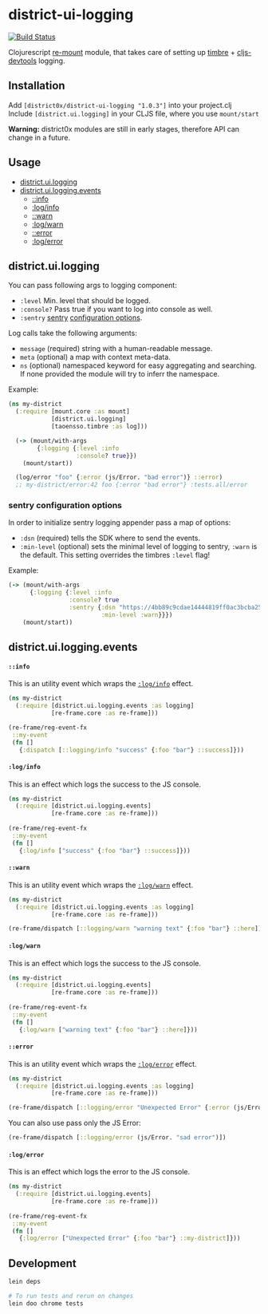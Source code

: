 # district-ui-logging

[![Build Status](https://travis-ci.org/district0x/district-ui-logging.svg?branch=master)](https://travis-ci.org/district0x/district-ui-logging)

Clojurescript [re-mount](https://github.com/district0x/d0x-INFRA/blob/master/re-mount.md) module, that takes care of setting up [timbre](https://github.com/ptaoussanis/timbre) + [cljs-devtools](https://github.com/binaryage/cljs-devtools) logging.

## Installation
Add `[district0x/district-ui-logging "1.0.3"]` into your project.clj  
Include `[district.ui.logging]` in your CLJS file, where you use `mount/start`

**Warning:** district0x modules are still in early stages, therefore API can change in a future.

## Usage

- [district.ui.logging](#module)
- [district.ui.logging.events](#events)
  - [::info](#info-event)
  - [:log/info](#info-fx)
  - [::warn](#warn-event)
  - [:log/warn](#warn-fx)
  - [::error](#error-event)
  - [:log/error](#error-fx)

## <a name="module"> district.ui.logging

You can pass following args to logging component: 
* `:level` Min. level that should be logged.
* `:console?` Pass true if you want to log into console as well.
* `:sentry` [sentry](https://sentry.io/) [configuration options](#sentry).

Log calls take the following arguments:

* `message` (required) string with a human-readable message.
* `meta` (optional) a map with context meta-data.
* `ns` (optional) namespaced keyword for easy aggregating and searching. If none provided the module will try to inferr the namespace. 

Example:

```clojure
(ns my-district
  (:require [mount.core :as mount]
            [district.ui.logging]
            [taoensso.timbre :as log]))

  (-> (mount/with-args
        {:logging {:level :info
                   :console? true}})
    (mount/start))

  (log/error "foo" {:error (js/Error. "bad error")} ::error)
  ;; my-district/error:42 foo {:error "bad error"} :tests.all/error
```

### <a name="sentry"> sentry configuration options
In order to initialize sentry logging appender pass a map of options:

* `:dsn` (required) tells the SDK where to send the events.
* `:min-level` (optional) sets the minimal level of logging to sentry, `:warn` is the default. This setting overrides the timbres `:level` flag!

Example:

```clojure
(-> (mount/with-args
      {:logging {:level :info
                 :console? true
                 :sentry {:dsn "https://4bb89c9cdae14444819ff0ac3bcba253@sentry.io/1306960"
                          :min-level :warn}}})
    (mount/start))
```

## <a name="events"> district.ui.logging.events

#### <a name="info-event">`::info`
This is an utility event which wraps the [`:log/info`](#info-fx) effect.

```clojure
(ns my-district
  (:require [district.ui.logging.events :as logging]
            [re-frame.core :as re-frame]))

(re-frame/reg-event-fx
 ::my-event
 (fn []
   {:dispatch [::logging/info "success" {:foo "bar"} ::success]}))
```

#### <a name="success-fx">`:log/info`
This is an effect which logs the success to the JS console.

```clojure
(ns my-district
  (:require [district.ui.logging.events]
            [re-frame.core :as re-frame]))
            
(re-frame/reg-event-fx
 ::my-event
 (fn []
   {:log/info ["success" {:foo "bar"} ::success]}))
```

#### <a name="warn-event">`::warn`
This is an utility event which wraps the [`:log/warn`](#warn-fx) effect.

```clojure
(ns my-district
  (:require [district.ui.logging.events :as logging]
            [re-frame.core :as re-frame]))

(re-frame/dispatch [::logging/warn "warning text" {:foo "bar"} ::here])
```

#### <a name="warn-fx">`:log/warn`
This is an effect which logs the success to the JS console.

```clojure
(ns my-district
  (:require [district.ui.logging.events]
            [re-frame.core :as re-frame]))
            
(re-frame/reg-event-fx
 ::my-event
 (fn []
   {:log/warn ["warning text" {:foo "bar"} ::here]}))
```

#### <a name="error-event">`::error`
This is an utility event which wraps the [`:log/error`](#error-fx) effect.

```clojure
(ns my-district
  (:require [district.ui.logging.events :as logging]
            [re-frame.core :as re-frame]))

(re-frame/dispatch [::logging/error "Unexpected Error" {:error (js/Error. "sad error") :foo "bar"} ::my-district])
```
You can also use pass only the JS Error: 
 
```clojure
(re-frame/dispatch [::logging/error (js/Error. "sad error")])
```
 
#### <a name="error-fx">`:log/error`
This is an effect which logs the error to the JS console.

```clojure
(ns my-district
  (:require [district.ui.logging.events]
            [re-frame.core :as re-frame]))
            
(re-frame/reg-event-fx
 ::my-event
 (fn []
   {:log/error ["Unexpected Error" {:foo "bar"} ::my-district]}))
```

## Development
```bash
lein deps

# To run tests and rerun on changes
lein doo chrome tests
```
